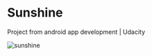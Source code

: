 # Sunshine
Project from android app development | Udacity


![sunshine](https://user-images.githubusercontent.com/28554675/35481696-2a1de6ec-045b-11e8-90dd-41cd410431ae.png)
